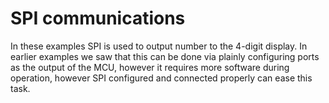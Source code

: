# SPI communications

In these examples SPI is used to output number to the 4-digit display. In earlier examples we saw that this can be done via plainly configuring ports as the output of the MCU, however it requires more software during operation, however SPI configured and connected properly can ease this task.
